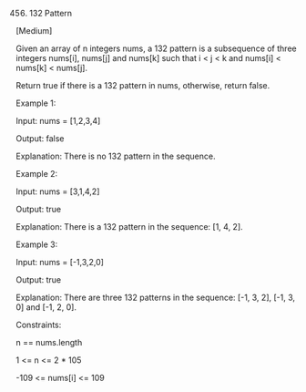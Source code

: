 456. 132 Pattern

[Medium]


Given an array of n integers nums, a 132 pattern is a subsequence of three integers nums[i], nums[j] and nums[k] such that i < j < k and nums[i] < nums[k] < nums[j].

Return true if there is a 132 pattern in nums, otherwise, return false.

Example 1:

Input: nums = [1,2,3,4]

Output: false

Explanation: There is no 132 pattern in the sequence.

Example 2:

Input: nums = [3,1,4,2]

Output: true

Explanation: There is a 132 pattern in the sequence: [1, 4, 2].

Example 3:

Input: nums = [-1,3,2,0]

Output: true

Explanation: There are three 132 patterns in the sequence: [-1, 3, 2], [-1, 3, 0] and [-1, 2, 0].
 

Constraints:

n == nums.length

1 <= n <= 2 * 105

-109 <= nums[i] <= 109